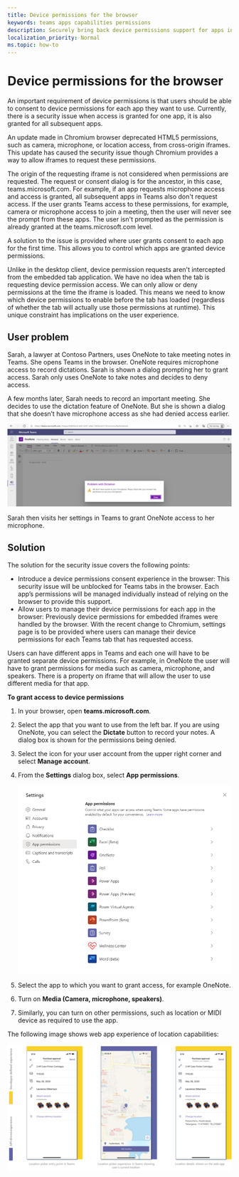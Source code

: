 ```yaml
---
title: Device permissions for the browser
keywords: teams apps capabilities permissions
description: Securely bring back device permissions support for apps in our web client
localization_priority: Normal
ms.topic: how-to
---
```


# Device permissions for the browser

An important requirement of device permissions is that users should be able to consent to device permissions for each app they want to use. Currently, there is a security issue when access is granted for one app, it is also granted for all subsequent apps.

An update made in Chromium browser deprecated HTML5 permissions, such as camera, microphone, or location access, from cross-origin iframes. This update has caused the security issue though Chromium provides a way to allow iframes to request these permissions.

The origin of the requesting iframe is not considered when permissions are requested. The request or consent dialog is for the ancestor, in this case, teams.microsoft.com. For example, if an app requests microphone access and access is granted, all subsequent apps in Teams also don't request access. If the user grants Teams access to these permissions, for example, camera or microphone access to join a meeting, then the user will never see the prompt from these apps. The user isn't prompted as the permission is already granted at the teams.microsoft.com level.

A solution to the issue is provided where user grants consent to each app for the first time. This allows you to control which apps are granted device permissions.

Unlike in the desktop client, device permission requests aren't intercepted from the embedded tab application. We have no idea when the tab is requesting device permission access. We can only allow or deny permissions at the time the iframe is loaded. This means we need to know which device permissions to enable before the tab has loaded (regardless of whether the tab will actually use those permissions at runtime). This unique constraint has implications on the user experience.

## User problem

Sarah, a lawyer at Contoso Partners, uses OneNote to take meeting notes in Teams. She opens Teams in the browser. OneNote requires microphone access to record dictations. Sarah is shown a dialog prompting her to grant access. Sarah only uses OneNote to take notes and decides to deny access. 

A few months later, Sarah needs to record an important meeting. She decides to use the dictation feature of OneNote. But she is shown a dialog that she doesn’t have microphone access as she had denied access earlier.

![Permissions not available](../../assets/images/tabs/permissionsnotavailable.png)

Sarah then visits her settings in Teams to grant OneNote access to her microphone.

## Solution

The solution for the security issue covers the following points:

* Introduce a device permissions consent experience in the browser: This security issue will be unblocked for Teams tabs in the browser. Each app’s permissions will be managed individually instead of relying on the browser to provide this support.
* Allow users to manage their device permissions for each app in the browser: Previously device permissions for embedded iframes were handled by the browser. With the recent change to Chromium, settings page is to be provided where users can manage their device permissions for each Teams tab that has requested access.

Users can have different apps in Teams and each one will have to be granted separate device permissions. For example, in OneNote the user will have to grant permissions for media such as camera, microphone, and speakers. There is a property on iframe that will allow the user to use different media for that app.

**To grant access to device permissions**

1. In your browser, open **teams.microsoft.com**.
1. Select the app that you want to use from the left bar. If you are using OneNote, you can select the **Dictate** button to record your notes. A dialog box is shown for the permissions being denied.
1. Select the icon for your user account from the upper right corner and select **Manage account**.
1. From the **Settings** dialog box, select **App permissions**.

    ![Settings for app permissions](../../assets/images/tabs/settingsapppermissions.png)

1. Select the app to which you want to grant access, for example OneNote.
1. Turn on **Media (Camera, microphone, speakers)**.
1. Similarly, you can turn on other permissions, such as location or MIDI device as required to use the app.

The following image shows web app experience of location capabilities:

![web app experience for location capabilities](../../assets/images/tabs/location-capability.png)
